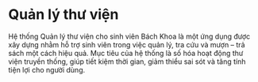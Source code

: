 # Quản lý thư viện
Hệ thống Quản lý thư viện cho sinh viên Bách Khoa là một ứng dụng được xây dựng nhằm hỗ trợ sinh viên trong việc quản lý, tra cứu và mượn – trả sách một cách hiệu quả. Mục tiêu của hệ thống là số hóa hoạt động thư viện truyền thống, giúp tiết kiệm thời gian, giảm thiểu sai sót và tăng tính tiện lợi cho người dùng.
